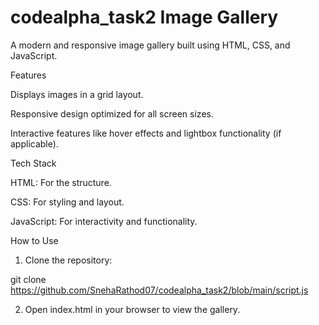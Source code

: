 # codealpha_task2 Image Gallery

A modern and responsive image gallery built using HTML, CSS, and JavaScript.

Features

Displays images in a grid layout.

Responsive design optimized for all screen sizes.

Interactive features like hover effects and lightbox functionality (if applicable).


Tech Stack

HTML: For the structure.

CSS: For styling and layout.

JavaScript: For interactivity and functionality.


How to Use

1. Clone the repository:

git clone https://github.com/SnehaRathod07/codealpha_task2/blob/main/script.js


2. Open index.html in your browser to view the gallery.
